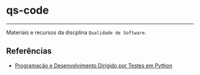 # qs-code
---

Materiais e recursos da discplina `Qualidade de Software`.


## Referências

* [Programação e Desenvolvimento Dirigido por Testes em Python](https://aurimrv.gitbook.io/tdd-python/)